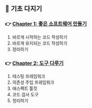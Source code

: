 ## 🦄 기초 다지기

### 👉 [Chapter 1: 좋은 소프트웨어 만들기](https://github.com/saseungmin/summary_of_technical_books/tree/main/summarize_books_in_markdown/%EC%9E%90%EB%B0%94%EC%8A%A4%ED%81%AC%EB%A6%BD%ED%8A%B8%20%ED%8C%A8%ED%84%B4%EA%B3%BC%20%ED%85%8C%EC%8A%A4%ED%8A%B8/Part%201/Chapter%201)
1. 바르게 시작하는 코드 작성하기
2. 바르게 유지되는 코드 작성하기
3. 정리하기

### 👉 [Chapter 2: 도구 다루기](https://github.com/saseungmin/summary_of_technical_books/tree/main/summarize_books_in_markdown/%EC%9E%90%EB%B0%94%EC%8A%A4%ED%81%AC%EB%A6%BD%ED%8A%B8%20%ED%8C%A8%ED%84%B4%EA%B3%BC%20%ED%85%8C%EC%8A%A4%ED%8A%B8/Part%201/Chapter%202)
1. 테스팅 프레임워크
2. 의존성 주입 프레임워크
3. 애스팩트 툴킷
4. 코드 검사 도구
5. 정리하기

